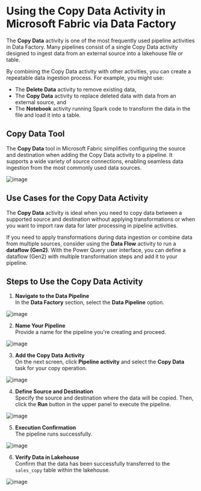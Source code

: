 # Using the Copy Data Activity in Microsoft Fabric via Data Factory

The **Copy Data** activity is one of the most frequently used pipeline activities in Data Factory. Many pipelines consist of a single Copy Data activity designed to ingest data from an external source into a lakehouse file or table.

By combining the Copy Data activity with other activities, you can create a repeatable data ingestion process. For example, you might use:
- The **Delete Data** activity to remove existing data,
- The **Copy Data** activity to replace deleted data with data from an external source, and
- The **Notebook** activity running Spark code to transform the data in the file and load it into a table.

## Copy Data Tool

The **Copy Data** tool in Microsoft Fabric simplifies configuring the source and destination when adding the Copy Data activity to a pipeline. It supports a wide variety of source connections, enabling seamless data ingestion from the most commonly used data sources.

![image](https://github.com/user-attachments/assets/36644153-492b-403e-beff-0da303f17b57)


## Use Cases for the Copy Data Activity

The **Copy Data** activity is ideal when you need to copy data between a supported source and destination without applying transformations or when you want to import raw data for later processing in pipeline activities.

If you need to apply transformations during data ingestion or combine data from multiple sources, consider using the **Data Flow** activity to run a **dataflow (Gen2)**. With the Power Query user interface, you can define a dataflow (Gen2) with multiple transformation steps and add it to your pipeline.

## Steps to Use the Copy Data Activity

1. **Navigate to the Data Pipeline**  
   In the **Data Factory** section, select the **Data Pipeline** option.

![image](https://github.com/user-attachments/assets/d7d83095-50b7-43ec-81de-accdc255720a)


2. **Name Your Pipeline**  
   Provide a name for the pipeline you're creating and proceed.

![image](https://github.com/user-attachments/assets/5bb8ab34-9776-481b-8a7a-0a370302254b)

   
3. **Add the Copy Data Activity**  
   On the next screen, click **Pipeline activity** and select the **Copy Data** task for your copy operation.

![image](https://github.com/user-attachments/assets/f7b21d0e-0c96-43b8-8329-9ba657761895)


4. **Define Source and Destination**  
   Specify the source and destination where the data will be copied. Then, click the **Run** button in the upper panel to execute the pipeline.

![image](https://github.com/user-attachments/assets/e32c4257-de75-4b2b-874e-421e7d74fe1e)


5. **Execution Confirmation**  
   The pipeline runs successfully.

![image](https://github.com/user-attachments/assets/3733920b-5bb8-47d6-9013-c64cac81769b)


6. **Verify Data in Lakehouse**  
   Confirm that the data has been successfully transferred to the `sales_copy` table within the lakehouse.

![image](https://github.com/user-attachments/assets/840a14b3-e801-4747-89dd-94bdf4dc3e4c)

